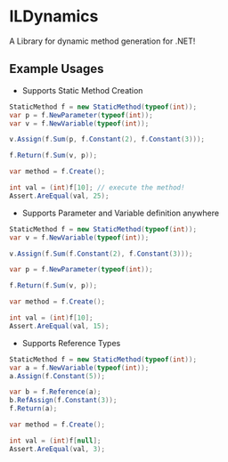 # ILDynamics
A Library for dynamic method generation for .NET!

## Example Usages
- Supports Static Method Creation
```csharp
StaticMethod f = new StaticMethod(typeof(int));
var p = f.NewParameter(typeof(int));
var v = f.NewVariable(typeof(int));

v.Assign(f.Sum(p, f.Constant(2), f.Constant(3)));

f.Return(f.Sum(v, p));

var method = f.Create();

int val = (int)f[10]; // execute the method!
Assert.AreEqual(val, 25);
```

- Supports Parameter and Variable definition anywhere 
```csharp
StaticMethod f = new StaticMethod(typeof(int));
var v = f.NewVariable(typeof(int));

v.Assign(f.Sum(f.Constant(2), f.Constant(3)));

var p = f.NewParameter(typeof(int));

f.Return(f.Sum(v, p));

var method = f.Create();

int val = (int)f[10];
Assert.AreEqual(val, 15);
```

- Supports Reference Types
```csharp
StaticMethod f = new StaticMethod(typeof(int));
var a = f.NewVariable(typeof(int));
a.Assign(f.Constant(5));

var b = f.Reference(a);
b.RefAssign(f.Constant(3));
f.Return(a);

var method = f.Create();

int val = (int)f[null];
Assert.AreEqual(val, 3);
```
